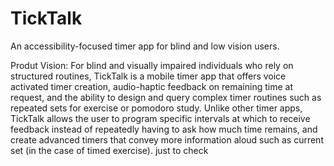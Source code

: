 # TickTalk
An accessibility-focused timer app for blind and low vision users. 

Produt Vision:
For blind and visually impaired individuals who rely on structured routines, TickTalk is a mobile timer app that offers voice
activated timer creation, audio-haptic feedback on remaining time at request, and the ability to design and query complex
timer routines such as repeated sets for exercise or pomodoro study. Unlike other timer apps, TickTalk allows the user to
program specific intervals at which to receive feedback instead of repeatedly having to ask how much time remains, and
create advanced timers that convey more information aloud such as current set (in the case of timed exercise).
just to check